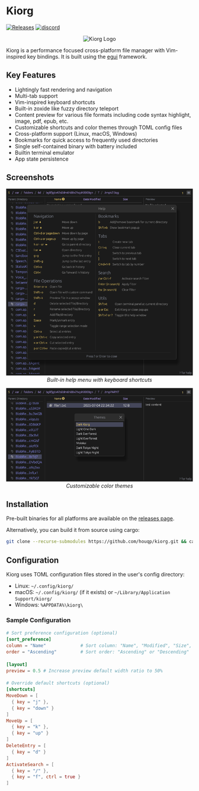 # Kiorg
[![Releases](https://img.shields.io/badge/-releases-blue)](https://github.com/houqp/kiorg/releases)
[![discord](https://dcbadge.limes.pink/api/server/https://discord.gg/TdTb2CHfpr?style=flat&compact=true)](https://discord.gg/TdTb2CHfpr)

<p align="center">
  <img src="assets/icon.png" alt="Kiorg Logo" width="200px">
</p>

Kiorg is a performance focused cross-platform file manager with Vim-inspired key
bindings. It is built using the [egui](https://www.egui.rs/#demo) framework.

## Key Features

* Lightingly fast rendering and navigation
* Multi-tab support
* Vim-inspired keyboard shortcuts
* Built-in zoxide like fuzzy directory teleport
* Content preview for various file formats including code syntax highlight, image, pdf, epub, etc.
* Customizable shortcuts and color themes through TOML config files
* Cross-platform support (Linux, macOS, Windows)
* Bookmarks for quick access to frequently used directories
* Single self-contained binary with battery included
* Builtin terminal emulator
* App state persistence

## Screenshots

<p align="center">
  <img src="tests/snapshots/help_menu.png" alt="Help Menu" width="800px">
  <br>
  <em>Built-in help menu with keyboard shortcuts</em>
</p>

<p align="center">
  <img src="tests/snapshots/theme_selection_animation.gif" alt="Theme Selection" width="800px">
  <br>
  <em>Customizable color themes</em>
</p>

## Installation

Pre-built binaries for all platforms are available on the [releases page](https://github.com/houqp/kiorg/releases).

Alternatively, you can build it from source using cargo:

```bash
git clone --recurse-submodules https://github.com/houqp/kiorg.git && cargo install --locked --path ./kiorg
```

## Configuration

Kiorg uses TOML configuration files stored in the user's config directory:

* Linux: `~/.config/kiorg/`
* macOS: `~/.config/kiorg/` (if it exists) or `~/Library/Application Support/kiorg/`
* Windows: `%APPDATA%\kiorg\`

### Sample Configuration

```toml
# Sort preference configuration (optional)
[sort_preference]
column = "Name"             # Sort column: "Name", "Modified", "Size", or "None"
order = "Ascending"         # Sort order: "Ascending" or "Descending"

[layout]
preview = 0.5 # Increase preview default width ratio to 50%

# Override default shortcuts (optional)
[shortcuts]
MoveDown = [
  { key = "j" },
  { key = "down" }
]
MoveUp = [
  { key = "k" },
  { key = "up" }
]
DeleteEntry = [
  { key = "d" }
]
ActivateSearch = [
  { key = "/" },
  { key = "f", ctrl = true }
]
```